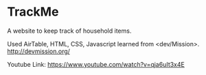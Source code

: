 # TrackMe

A website to keep track of household items.

Used AirTable, HTML, CSS, Javascript learned from <dev/Mission>. http://devmission.org/

Youtube Link: https://www.youtube.com/watch?v=qja6uIt3x4E

